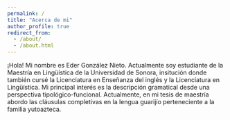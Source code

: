 ```yaml
---
permalink: /
title: "Acerca de mi"
author_profile: true
redirect_from: 
  - /about/
  - /about.html
---
```


¡Hola! Mi nombre es Eder González Nieto. Actualmente soy estudiante de la Maestría en Lingüística de la Universidad de Sonora, insitución donde también cursé la Licenciatura en Enseñanza del inglés y la Licenciatura en Lingüística.
Mi principal interés es la descripción gramatical desde una perspectiva tipológico-funcional. Actualmente, en mi tesis de maestría abordo las cláusulas completivas en la lengua guarijío perteneciente a la familia yutoazteca.
